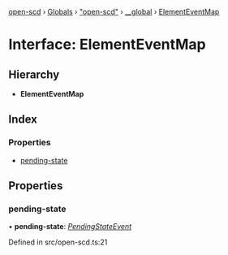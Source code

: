 [open-scd](../README.md) › [Globals](../globals.md) › ["open-scd"](../modules/_open_scd_.md) › [__global](../modules/_open_scd_.__global.md) › [ElementEventMap](_open_scd_.__global.elementeventmap.md)

# Interface: ElementEventMap

## Hierarchy

* **ElementEventMap**

## Index

### Properties

* [pending-state](_open_scd_.__global.elementeventmap.md#pending-state)

## Properties

###  pending-state

• **pending-state**: *[PendingStateEvent](../modules/_open_scd_.md#pendingstateevent)*

Defined in src/open-scd.ts:21
